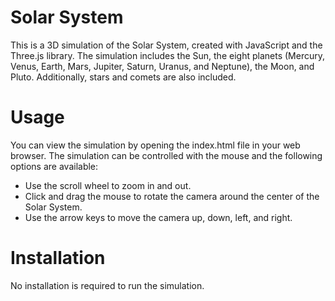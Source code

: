 # Solar System

This is a 3D simulation of the Solar System, created with JavaScript and the Three.js library. The simulation includes the Sun, the eight planets (Mercury, Venus, Earth, Mars, Jupiter, Saturn, Uranus, and Neptune), the Moon, and Pluto. Additionally, stars and comets are also included.

# Usage
You can view the simulation by opening the index.html file in your web browser. The simulation can be controlled with the mouse and the following options are available:

- Use the scroll wheel to zoom in and out.
- Click and drag the mouse to rotate the camera around the center of the Solar System.
- Use the arrow keys to move the camera up, down, left, and right.

# Installation
No installation is required to run the simulation.





